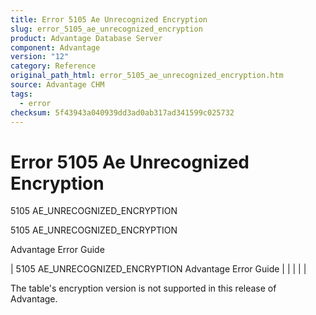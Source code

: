 ```yaml
---
title: Error 5105 Ae Unrecognized Encryption
slug: error_5105_ae_unrecognized_encryption
product: Advantage Database Server
component: Advantage
version: "12"
category: Reference
original_path_html: error_5105_ae_unrecognized_encryption.htm
source: Advantage CHM
tags:
  - error
checksum: 5f43943a040939dd3ad0ab317ad341599c025732
---
```


# Error 5105 Ae Unrecognized Encryption

5105 AE\_UNRECOGNIZED\_ENCRYPTION

5105 AE\_UNRECOGNIZED\_ENCRYPTION

Advantage Error Guide

| 5105 AE\_UNRECOGNIZED\_ENCRYPTION  Advantage Error Guide |  |  |  |  |

The table's encryption version is not supported in this release of Advantage.
